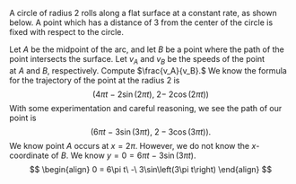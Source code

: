 A circle of radius 2 rolls along a flat surface at a constant rate, as shown below. A point which has a distance of 3 from the center of the circle is fixed with respect to the circle.  
  
Let $A$ be the midpoint of the arc, and let $B$ be a point where the path of the point intersects the surface. Let $v_A$ and $v_B$ be the speeds of the point at $A$ and $B,$ respectively. Compute $\frac{v_A}{v_B}.$
We know the formula for the trajectory of the point at the radius $2$ is $$\left(4\pi t\ -\ 2\sin\left(2\pi t\right),\ 2-\ 2\cos\left(2\pi t\right)\right)$$
With some experimentation and careful reasoning, we see the path of our point is $$\left(6\pi t\ -\ 3\sin\left(3\pi t\right),\ 2-3\cos\left(3\pi t\right)\right).$$
We know point $A$ occurs at $x=2\pi$. However, we do not know the $x$-coordinate of $B$. We know $y = 0 = 6\pi t\ -\ 3\sin\left(3\pi t\right)$.
$$
\begin{align}
0 = 6\pi t\ -\ 3\sin\left(3\pi t\right)
\end{align}
$$